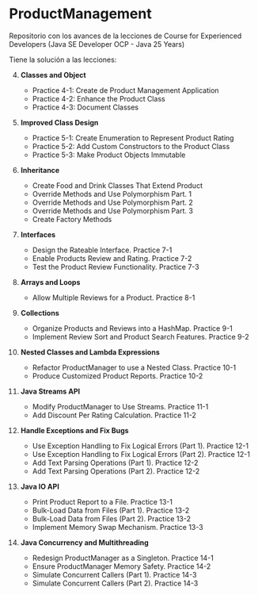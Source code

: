 # ProductManagement
Repositorio con los avances de la lecciones de Course for Experienced Developers (Java SE Developer OCP - Java 25 Years)

Tiene la solución a las lecciones:

4. **Classes and Object**
   * Practice 4-1: Create de Product Management Application
   * Practice 4-2: Enhance the Product Class
   * Practice 4-3: Document Classes

5. **Improved Class Design**
   * Practice 5-1: Create Enumeration to Represent Product Rating
   * Practice 5-2: Add Custom Constructors to the Product Class
   * Practice 5-3: Make Product Objects Immutable

6. **Inheritance**
   * Create Food and Drink Classes That Extend Product
   * Override Methods and Use Polymorphism Part. 1
   * Override Methods and Use Polymorphism Part. 2
   * Override Methods and Use Polymorphism Part. 3
   * Create Factory Methods

7. **Interfaces**
   * Design the Rateable Interface. Practice 7-1
   * Enable Products Review and Rating. Practice 7-2
   * Test the Product Review Functionality. Practice 7-3

8. **Arrays and Loops**
   * Allow Multiple Reviews for a Product. Practice 8-1

9. **Collections**
   * Organize Products and Reviews into a HashMap. Practice 9-1
   * Implement Review Sort and Product Search Features. Practice 9-2

10. **Nested Classes and Lambda Expressions**
    * Refactor ProductManager to use a Nested Class. Practice 10-1
    * Produce Customized Product Reports. Practice 10-2

11. **Java Streams API**
    * Modify ProductManager to Use Streams. Practice 11-1
    * Add Discount Per Rating Calculation. Practice 11-2

12. **Handle Exceptions and Fix Bugs**
    * Use Exception Handling to Fix Logical Errors (Part 1). Practice 12-1
    * Use Exception Handling to Fix Logical Errors (Part 2). Practice 12-1
    * Add Text Parsing Operations (Part 1). Practice 12-2
    * Add Text Parsing Operations (Part 2). Practice 12-2

13. **Java IO API**
    * Print Product Report to a File. Practice 13-1
    * Bulk-Load Data from Files (Part 1). Practice 13-2
    * Bulk-Load Data from Files (Part 2). Practice 13-2
    * Implement Memory Swap Mechanism. Practice 13-3

14. **Java Concurrency and Multithreading**
    * Redesign ProductManager as a Singleton. Practice 14-1
    * Ensure ProductManager Memory Safety. Practice 14-2
    * Simulate Concurrent Callers (Part 1). Practice 14-3
    * Simulate Concurrent Callers (Part 2). Practice 14-3
